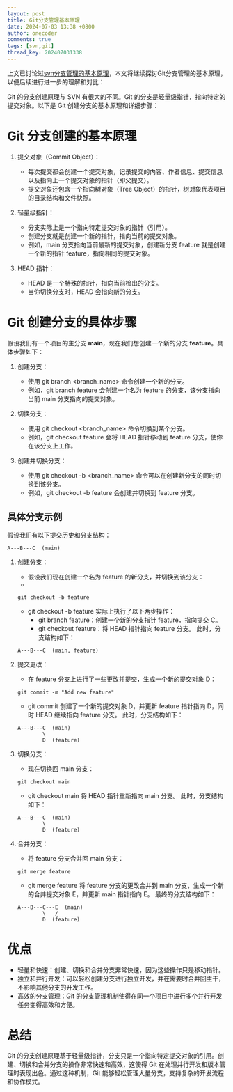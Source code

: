 ```yaml
---
layout: post
title: Git分支管理基本原理
date: 2024-07-03 13:38 +0800
author: onecoder
comments: true
tags: [svn,git]
thread_key: 202407031338
---
```

上文已讨论过[svn分支管理的基本原理](https://www.coderli.com/svn-branch-method/)，本文将继续探讨Git分支管理的基本原理，以便后续进行进一步的理解和对比：
<!--more-->

Git 的分支创建原理与 SVN 有很大的不同。Git 的分支是轻量级指针，指向特定的提交对象。以下是 Git 创建分支的基本原理和详细步骤：
# Git 分支创建的基本原理
1. 提交对象（Commit Object）：
    - 每次提交都会创建一个提交对象，记录提交的内容、作者信息、提交信息以及指向上一个提交对象的指针（即父提交）。
    - 提交对象还包含一个指向树对象（Tree Object）的指针，树对象代表项目的目录结构和文件快照。
  
2. 轻量级指针：
    - 分支实际上是一个指向特定提交对象的指针（引用）。
    - 创建分支就是创建一个新的指针，指向当前的提交对象。
    - 例如，main 分支指向当前最新的提交对象，创建新分支 feature 就是创建一个新的指针 feature，指向相同的提交对象。
     
3. HEAD 指针：
    - HEAD 是一个特殊的指针，指向当前检出的分支。
    - 当你切换分支时，HEAD 会指向新的分支。
  
# Git 创建分支的具体步骤
假设我们有一个项目的主分支 **main**，现在我们想创建一个新的分支 **feature**。具体步骤如下：
1. 创建分支：
    - 使用 git branch <branch_name> 命令创建一个新的分支。
    - 例如，git branch feature 会创建一个名为 feature 的分支，该分支指向当前 main 分支指向的提交对象。
  
2. 切换分支：
    - 使用 git checkout <branch_name> 命令切换到某个分支。
    - 例如，git checkout feature 会将 HEAD 指针移动到 feature 分支，使你在该分支上工作。
  
3. 创建并切换分支：
    - 使用 git checkout -b <branch_name> 命令可以在创建新分支的同时切换到该分支。
    - 例如，git checkout -b feature 会创建并切换到 feature 分支。
  
## 具体分支示例
假设我们有以下提交历史和分支结构：

```plaintext
A---B---C  (main)
```
1. 创建分支：
    - 假设我们现在创建一个名为 feature 的新分支，并切换到该分支：
    - 
    ```git
    git checkout -b feature
    ```

    - git checkout -b feature 实际上执行了以下两步操作：
        - git branch feature：创建一个新的分支指针 feature，指向提交 C。
        - git checkout feature：将 HEAD 指针指向 feature 分支。
    此时，分支结构如下：

    ```plaintext
    A---B---C  (main, feature)
    ```

1. 提交更改：
    - 在 feature 分支上进行了一些更改并提交，生成一个新的提交对象 D：
  
    ```plaintext
    git commit -m "Add new feature"
    ```

    - git commit 创建了一个新的提交对象 D，并更新 feature 指针指向 D，同时 HEAD 继续指向 feature 分支。
    此时，分支结构如下：

    ```plaintext
    A---B---C  (main)
            \
            D  (feature)
    ```
1. 切换分支：
    - 现在切换回 main 分支：

    ```plaintext
    git checkout main
    ```

    - git checkout main 将 HEAD 指针重新指向 main 分支。
    此时，分支结构如下：

    ```plaintext
    A---B---C  (main)
            \
            D  (feature)
    ```

1. 合并分支：
    - 将 feature 分支合并回 main 分支：

    ```plaintext
    git merge feature
    ```
    - git merge feature 将 feature 分支的更改合并到 main 分支，生成一个新的合并提交对象 E，并更新 main 指针指向 E。
    最终的分支结构如下：

    ```plaintext
    A---B---C---E  (main)
            \   /
            D  (feature)
    ```

# 优点
- 轻量和快速：创建、切换和合并分支非常快速，因为这些操作只是移动指针。
- 独立和并行开发：可以轻松创建分支进行独立开发，并在需要时合并回主干，不影响其他分支的开发工作。
- 高效的分支管理：Git 的分支管理机制使得在同一个项目中进行多个并行开发任务变得高效和方便。
  
# 总结
Git 的分支创建原理基于轻量级指针，分支只是一个指向特定提交对象的引用。创建、切换和合并分支的操作非常快速和高效，这使得 Git 在处理并行开发和版本管理时表现出色。通过这种机制，Git 能够轻松管理大量分支，支持复杂的开发流程和协作模式。